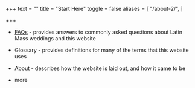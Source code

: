 +++
text = ""
title = "Start Here"
toggle = false
aliases = [
    "/about-2/",
]

+++

* [FAQs](https://www.latinmasswedding.com/FAQs) - provides answers to commonly asked questions about Latin Mass weddings and this website

* Glossary - provides definitions for many of the terms that this website uses

* About - describes how the website is laid out, and how it came to be

* more 
